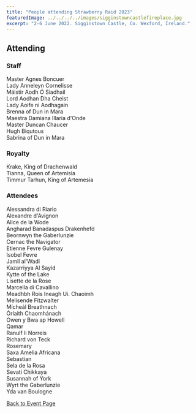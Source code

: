 ```yaml
---
title: "People attending Strawberry Raid 2023"
featuredImage: ../../../../images/sigginstowncastlefireplace.jpg
excerpt: "2-6 June 2022. Sigginstown Castle, Co. Wexford, Ireland."
---
```


## Attending

### Staff

Master Agnes Boncuer  
Lady Anneleyn Cornelisse  
Máistir Aodh Ó Siadhail  
Lord Aodhan Dha Cheist  
Lady Aoife ni Aodhagain  
Brenna of Dun in Mara  
Maestra Damiana Illaria d'Onde  
Master Duncan Chaucer   
Hugh Biqutous   
Sabrina of Dun in Mara  

### Royalty

Krake, King of Drachenwald  
Tianna, Queen of Artemisia  
Timmur Tarhun, King of Artemesia  

### Attendees

Alessandra di Riario  
Alexandre d'Avignon  
Alice de la Wode  
Angharad Banadaspus Drakenhefd  
Beornwyn the Gaberlunzie  
Cernac the Navigator  
Etienne Fevre
Gulenay  
Isobel Fevre  
Jamil al'Wadi  
Kazarriyya Al Sayid  
Kytte of the Lake  
Lisette de la Rose  
Marcella di Cavallino  
Meadhbh Rois Ineagh Ui. Chaoimh  
Melisende Fitzwalter  
Mícheál Breathnach  
Órlaith Chaomhánach  
Owen y Bwa ap Howell  
Qamar  
Ranulf li Norreis  
Richard von Teck  
Rosemary  
Saxa Amelia Africana  
Sebastian  
Sela de la Rosa  
Sevati Chikkaya  
Susannah of York  
Wyrt the Gaberlunzie  
Yda van Boulogne  
     
<a href="/events/2023/strawberry-raid/">Back to Event Page</a>
